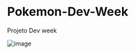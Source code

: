 # Pokemon-Dev-Week
Projeto Dev week

![image](https://user-images.githubusercontent.com/96080133/182476996-2622f952-26f1-43f5-836c-0e4857ad9c35.png)
